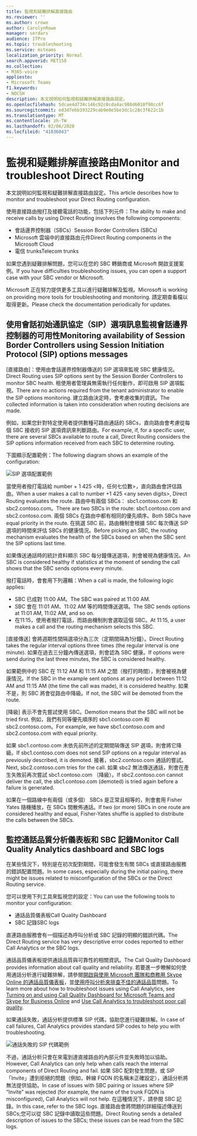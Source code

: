 ```yaml
---
title: 監視和疑難排解直接路由
ms.reviewer: ''
ms.author: crowe
author: CarolynRowe
manager: serdars
audience: ITPro
ms.topic: troubleshooting
ms.service: msteams
localization_priority: Normal
search.appverid: MET150
ms.collection:
- M365-voice
appliesto:
- Microsoft Teams
f1.keywords:
- NOCSH
description: 本文說明如何監視和疑難排解直接路由設定。
ms.openlocfilehash: 5dcae4d734c146c92c0cda4ac988d6010f90cc6f
ms.sourcegitcommit: ed3d7ebb193229cab9e0e5be3dc1c28c3f622c1b
ms.translationtype: MT
ms.contentlocale: zh-TW
ms.lasthandoff: 02/06/2020
ms.locfileid: "41836043"
---
```

# <a name="monitor-and-troubleshoot-direct-routing"></a><span data-ttu-id="2b43f-103">監視和疑難排解直接路由</span><span class="sxs-lookup"><span data-stu-id="2b43f-103">Monitor and troubleshoot Direct Routing</span></span>

<span data-ttu-id="2b43f-104">本文說明如何監視和疑難排解直接路由設定。</span><span class="sxs-lookup"><span data-stu-id="2b43f-104">This article describes how to monitor and troubleshoot your Direct Routing configuration.</span></span> 

<span data-ttu-id="2b43f-105">使用直接路由撥打及接聽電話的功能，包括下列元件：</span><span class="sxs-lookup"><span data-stu-id="2b43f-105">The ability to make and receive calls by using Direct Routing involves the following components:</span></span> 

- <span data-ttu-id="2b43f-106">會話邊界控制器（SBCs）</span><span class="sxs-lookup"><span data-stu-id="2b43f-106">Session Border Controllers (SBCs)</span></span> 
- <span data-ttu-id="2b43f-107">Microsoft 雲端中的直接路由元件</span><span class="sxs-lookup"><span data-stu-id="2b43f-107">Direct Routing components in the Microsoft Cloud</span></span> 
- <span data-ttu-id="2b43f-108">電信 trunks</span><span class="sxs-lookup"><span data-stu-id="2b43f-108">Telecom trunks</span></span> 

<span data-ttu-id="2b43f-109">如果您遇到疑難排解問題，您可以在您的 SBC 轉銷商或 Microsoft 開啟支援案例。</span><span class="sxs-lookup"><span data-stu-id="2b43f-109">If you have difficulties troubleshooting issues, you can open a support case with your SBC vendor or Microsoft.</span></span> 

<span data-ttu-id="2b43f-110">Microsoft 正在努力提供更多工具以進行疑難排解及監視。</span><span class="sxs-lookup"><span data-stu-id="2b43f-110">Microsoft is working on providing more tools for troubleshooting and monitoring.</span></span> <span data-ttu-id="2b43f-111">請定期查看檔以取得更新。</span><span class="sxs-lookup"><span data-stu-id="2b43f-111">Please check the documentation periodically for updates.</span></span> 

## <a name="monitoring-availability-of-session-border-controllers-using-session-initiation-protocol-sip-options-messages"></a><span data-ttu-id="2b43f-112">使用會話初始通訊協定（SIP）選項訊息監視會話邊界控制器的可用性</span><span class="sxs-lookup"><span data-stu-id="2b43f-112">Monitoring availability of Session Border Controllers using Session Initiation Protocol (SIP) options messages</span></span>

<span data-ttu-id="2b43f-113">[直接路由]：使用由會話邊界控制器傳送的 SIP 選項來監視 SBC 健康情況。</span><span class="sxs-lookup"><span data-stu-id="2b43f-113">Direct Routing uses SIP options sent by the Session Border Controllers to monitor SBC health.</span></span> <span data-ttu-id="2b43f-114">租使用者管理員無需執行任何動作，即可啟用 SIP 選項監視。</span><span class="sxs-lookup"><span data-stu-id="2b43f-114">There are no actions required from the tenant administrator to enable the SIP options monitoring.</span></span> <span data-ttu-id="2b43f-115">建立路由決定時，會考慮收集的資訊。</span><span class="sxs-lookup"><span data-stu-id="2b43f-115">The collected information is taken into consideration when routing decisions are made.</span></span> 

<span data-ttu-id="2b43f-116">例如，如果您針對特定使用者提供數種可路由通話的 SBCs，直向路由會考慮從每個 SBC 接收的 SIP 選項資訊來判斷路由。</span><span class="sxs-lookup"><span data-stu-id="2b43f-116">For example, if, for a specific user, there are several SBCs available to route a call, Direct Routing considers the SIP options information received from each SBC to determine routing.</span></span> 

<span data-ttu-id="2b43f-117">下圖顯示配置範例：</span><span class="sxs-lookup"><span data-stu-id="2b43f-117">The following diagram shows an example of the configuration:</span></span> 

![SIP 選項配置範例](media/sip-options-config-example.png)

<span data-ttu-id="2b43f-119">當使用者撥打電話給 number + 1 425 \<時，任何七位數>，直向路由會評估路由。</span><span class="sxs-lookup"><span data-stu-id="2b43f-119">When a user makes a call to number +1 425 \<any seven digits>, Direct Routing evaluates the route.</span></span> <span data-ttu-id="2b43f-120">路由中有兩個 SBCs： sbc1.contoso.com 和 sbc2.contoso.com。</span><span class="sxs-lookup"><span data-stu-id="2b43f-120">There are two SBCs in the route: sbc1.contoso.com and sbc2.contoso.com.</span></span> <span data-ttu-id="2b43f-121">兩個 SBCs 在路由中都有相同的優先順序。</span><span class="sxs-lookup"><span data-stu-id="2b43f-121">Both SBCs have equal priority in the route.</span></span> <span data-ttu-id="2b43f-122">在挑選 SBC 前，路由機制會根據 SBC 每次傳送 SIP 選項的時間來評估 SBCs 的健康情況。</span><span class="sxs-lookup"><span data-stu-id="2b43f-122">Before picking an SBC, the routing mechanism evaluates the health of the SBCs based on when the SBC sent the SIP options last time.</span></span> 

<span data-ttu-id="2b43f-123">如果傳送通話時的統計資料顯示 SBC 每分鐘傳送選項，則會被視為健康情況。</span><span class="sxs-lookup"><span data-stu-id="2b43f-123">An SBC is considered healthy if statistics at the moment of sending the call shows that the SBC sends options every minute.</span></span>  

<span data-ttu-id="2b43f-124">撥打電話時，會套用下列邏輯：</span><span class="sxs-lookup"><span data-stu-id="2b43f-124">When a call is made, the following logic applies:</span></span>

- <span data-ttu-id="2b43f-125">SBC 已成對 11:00 AM。</span><span class="sxs-lookup"><span data-stu-id="2b43f-125">The SBC was paired at 11:00 AM.</span></span>  
- <span data-ttu-id="2b43f-126">SBC 會在 11:01 AM、11:02 AM 等的時間傳送選項。</span><span class="sxs-lookup"><span data-stu-id="2b43f-126">The SBC sends options at 11:01 AM, 11:02 AM, and so on.</span></span>  
- <span data-ttu-id="2b43f-127">在11:15，使用者撥打電話，而路由機制則會選取這個 SBC。</span><span class="sxs-lookup"><span data-stu-id="2b43f-127">At 11:15, a user makes a call and the routing mechanism selects this SBC.</span></span> 

<span data-ttu-id="2b43f-128">[直接傳送] 會將週期性間隔選項分為三次（定期間隔為1分鐘）。</span><span class="sxs-lookup"><span data-stu-id="2b43f-128">Direct Routing takes the regular interval options three times (the regular interval is one minute).</span></span> <span data-ttu-id="2b43f-129">如果在過去三分鐘內傳送選項，則會認為 SBC 健康。</span><span class="sxs-lookup"><span data-stu-id="2b43f-129">If options were send during the last three minutes, the SBC is considered healthy.</span></span>

<span data-ttu-id="2b43f-130">如果範例中的 SBC 在 11:12 AM 和 11:15 AM 之間（撥打的時間），則會被視為健康情況。</span><span class="sxs-lookup"><span data-stu-id="2b43f-130">If the SBC in the example sent options at any period between 11:12 AM and 11:15 AM (the time the call was made), it is considered healthy.</span></span> <span data-ttu-id="2b43f-131">如果不是，則 SBC 將會從路由中降級。</span><span class="sxs-lookup"><span data-stu-id="2b43f-131">If not, the SBC will be demoted from the route.</span></span> 

<span data-ttu-id="2b43f-132">[降級] 表示不會先嘗試使用 SBC。</span><span class="sxs-lookup"><span data-stu-id="2b43f-132">Demotion means that the SBC will not be tried first.</span></span> <span data-ttu-id="2b43f-133">例如，我們有同等優先順序的 sbc1.contoso.com 和 sbc2.contoso.com。</span><span class="sxs-lookup"><span data-stu-id="2b43f-133">For example, we have sbc1.contoso.com and sbc2.contoso.com with equal priority.</span></span>  

<span data-ttu-id="2b43f-134">如果 sbc1.contoso.com 未依先前所述的定期間隔傳送 SIP 選項，則會將它降級。</span><span class="sxs-lookup"><span data-stu-id="2b43f-134">If sbc1.contoso.com does not send SIP options on a regular interval as previously described, it is demoted.</span></span> <span data-ttu-id="2b43f-135">接著，sbc2.contoso.com 通話的嘗試。</span><span class="sxs-lookup"><span data-stu-id="2b43f-135">Next, sbc2.contoso.com tries for the call.</span></span> <span data-ttu-id="2b43f-136">如果 sbc2 無法傳送通話，則會在產生失敗前再次嘗試 sbc1.contoso.com （降級）。</span><span class="sxs-lookup"><span data-stu-id="2b43f-136">If sbc2.contoso.con cannot deliver the call, the sbc1.contoso.com (demoted) is tried again before a failure is generated.</span></span> 

<span data-ttu-id="2b43f-137">如果在一個路線中有兩個（或多個） SBCs 是正常且相等的，則會套用 Fisher Yates 隨機播放，在 SBCs 間散佈通話。</span><span class="sxs-lookup"><span data-stu-id="2b43f-137">If two (or more) SBCs in one route are considered healthy and equal, Fisher-Yates shuffle is applied to distribute the calls between the SBCs.</span></span>

## <a name="monitor-call-quality-analytics-dashboard-and-sbc-logs"></a><span data-ttu-id="2b43f-138">監控通話品質分析儀表板和 SBC 記錄</span><span class="sxs-lookup"><span data-stu-id="2b43f-138">Monitor Call Quality Analytics dashboard and SBC logs</span></span> 
 
<span data-ttu-id="2b43f-139">在某些情況下，特別是在初次配對期間，可能會發生有關 SBCs 或直接路由服務的錯誤配置問題。</span><span class="sxs-lookup"><span data-stu-id="2b43f-139">In some cases, especially during the initial pairing, there might be issues related to misconfiguration of the SBCs or the Direct Routing service.</span></span> 

<span data-ttu-id="2b43f-140">您可以使用下列工具來監視您的設定：</span><span class="sxs-lookup"><span data-stu-id="2b43f-140">You can use the following tools to monitor your configuration:</span></span>  
 
- <span data-ttu-id="2b43f-141">通話品質儀表板</span><span class="sxs-lookup"><span data-stu-id="2b43f-141">Call Quality Dashboard</span></span> 
- <span data-ttu-id="2b43f-142">SBC 記錄</span><span class="sxs-lookup"><span data-stu-id="2b43f-142">SBC logs</span></span> 

<span data-ttu-id="2b43f-143">直連路由服務會有一個描述為呼叫分析或 SBC 記錄的明顯的錯誤代碼。</span><span class="sxs-lookup"><span data-stu-id="2b43f-143">The Direct Routing service has very descriptive error codes reported to either Call Analytics or the SBC logs.</span></span> 

<span data-ttu-id="2b43f-144">通話品質儀表板提供通話品質與可靠性的相關資訊。</span><span class="sxs-lookup"><span data-stu-id="2b43f-144">The Call Quality Dashboard provides information about call quality and reliability.</span></span> <span data-ttu-id="2b43f-145">若要進一步瞭解如何使用通話分析進行疑難排解，請參閱[開啟與使用 Microsoft 團隊和商務用 Skype Online 的通話品質儀表板](https://docs.microsoft.com/SkypeForBusiness/using-call-quality-in-your-organization/turning-on-and-using-call-quality-dashboard)，並[使用呼叫分析來排查不佳的通話品質](https://docs.microsoft.com/SkypeForBusiness/using-call-quality-in-your-organization/use-call-analytics-to-troubleshoot-poor-call-quality)問題。</span><span class="sxs-lookup"><span data-stu-id="2b43f-145">To learn more about how to troubleshoot issues using Call Analytics, see [Turning on and using Call Quality Dashboard for Microsoft Teams and Skype for Business Online](https://docs.microsoft.com/SkypeForBusiness/using-call-quality-in-your-organization/turning-on-and-using-call-quality-dashboard) and [Use Call Analytics to troubleshoot poor call quality](https://docs.microsoft.com/SkypeForBusiness/using-call-quality-in-your-organization/use-call-analytics-to-troubleshoot-poor-call-quality).</span></span> 

<span data-ttu-id="2b43f-146">如果通話失敗，通話分析提供標準 SIP 代碼，協助您進行疑難排解。</span><span class="sxs-lookup"><span data-stu-id="2b43f-146">In case of call failures, Call Analytics provides standard SIP codes to help you with troubleshooting.</span></span> 

![通話失敗的 SIP 代碼範例](media/failed-response-code.png)

<span data-ttu-id="2b43f-148">不過，通話分析只會在來電到達直接路由的內部元件並失敗時加以協助。</span><span class="sxs-lookup"><span data-stu-id="2b43f-148">However, Call Analytics can only help when calls reach the internal components of Direct Routing and fail.</span></span> <span data-ttu-id="2b43f-149">如果 SBC 配對發生問題，或 SIP 「Invite」遭到拒絕的問題（例如，幹線 FQDN 的名稱未正確設定），通話分析將無法提供協助。</span><span class="sxs-lookup"><span data-stu-id="2b43f-149">In case of issues with SBC pairing or issues where SIP “Invite” was rejected (for example, the name of the trunk FQDN is misconfigured), Call Analytics will not help.</span></span> <span data-ttu-id="2b43f-150">在這種情況下，請參閱 SBC 記錄。</span><span class="sxs-lookup"><span data-stu-id="2b43f-150">In this case, refer to the SBC logs.</span></span> <span data-ttu-id="2b43f-151">直接路由會將問題的詳細描述傳送到 SBCs;您可以從 SBC 記錄中讀取這些問題。</span><span class="sxs-lookup"><span data-stu-id="2b43f-151">Direct Routing sends a detailed description of issues to the SBCs; these issues can be read from the SBC logs.</span></span> 
